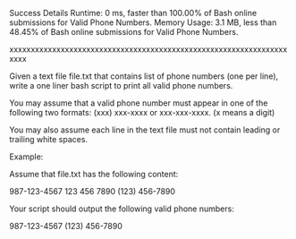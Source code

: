 Success
Details
Runtime: 0 ms, faster than 100.00% of Bash online submissions for Valid Phone Numbers.
Memory Usage: 3.1 MB, less than 48.45% of Bash online submissions for Valid Phone Numbers.

xxxxxxxxxxxxxxxxxxxxxxxxxxxxxxxxxxxxxxxxxxxxxxxxxxxxxxxxxxxxxxxxxxxxx

Given a text file file.txt that contains list of phone numbers (one per line), write a one liner bash script to print all valid phone numbers.

You may assume that a valid phone number must appear in one of the following two formats: (xxx) xxx-xxxx or xxx-xxx-xxxx. (x means a digit)

You may also assume each line in the text file must not contain leading or trailing white spaces.

Example:

Assume that file.txt has the following content:

987-123-4567
123 456 7890
(123) 456-7890

Your script should output the following valid phone numbers:

987-123-4567
(123) 456-7890

